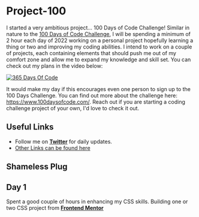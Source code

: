 # Project-100

I started a very ambitious project... 100 Days of Code Challenge! Similar in nature to the [100 Days of Code Challenge](https://www.100daysofcode.com/), I will be spending a minimum of 2 hour each day of 2022 working on a personal project hopefully learning a thing or two and improving my coding abilities. I intend to work on a couple of projects, each containing elements that should push me out of my comfort zone and allow me to expand my knowledge and skill set. You can check out my plans in the video below:

[![365 Days Of Code](https://cdn.discordapp.com/attachments/743608750635483297/794663588211720192/365_Days-small.png)](https://youtu.be/e2tShvgFYaI)

It would make my day if this encourages even one person to sign up to the 100 Days Challenge. You can find out more about the challenge here: https://www.100daysofcode.com/. Reach out if you are starting a coding challenge project of your own, I'd love to check it out.

## Useful Links

- Follow me on [**Twitter**](https://twitter.com/Gobinath_VB) for daily updates.
- [Other Links can be found here](https://www.linkedin.com/in/gobinath-varatharajan-4103201a8/)

## Shameless Plug


## Day 1
 Spent a good couple of hours in enhancing my CSS skills.
 Building one or two CSS project from [**Frontend Mentor**](https://www.frontendmentor.io/challenges?types=free,free-plus&hideCompleted=true)
